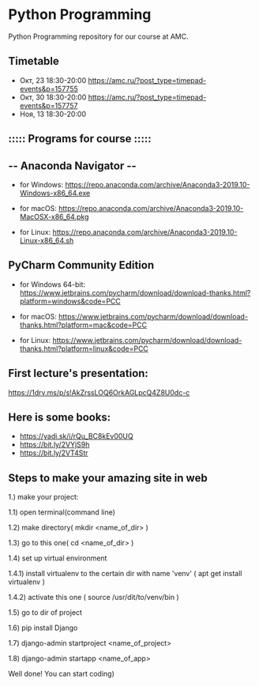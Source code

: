 # Python Programming

Python Programming repository for our course at AMC.

Timetable
-
- Окт, 23 18:30-20:00 https://amc.ru/?post_type=timepad-events&p=157755 
- Окт, 30 18:30-20:00 https://amc.ru/?post_type=timepad-events&p=157757
- Ноя, 13 18:30-20:00

::::: Programs for course :::::
-
-- Anaconda Navigator --
-
- for Windows: https://repo.anaconda.com/archive/Anaconda3-2019.10-Windows-x86_64.exe

- for macOS: https://repo.anaconda.com/archive/Anaconda3-2019.10-MacOSX-x86_64.pkg

- for Linux: https://repo.anaconda.com/archive/Anaconda3-2019.10-Linux-x86_64.sh

PyCharm Community Edition
-
- for Windows 64-bit: https://www.jetbrains.com/pycharm/download/download-thanks.html?platform=windows&code=PCC

- for macOS: https://www.jetbrains.com/pycharm/download/download-thanks.html?platform=mac&code=PCC

- for Linux: https://www.jetbrains.com/pycharm/download/download-thanks.html?platform=linux&code=PCC

First lecture's presentation:
-
https://1drv.ms/p/s!AkZrssLOQ6OrkAGLpcQ4Z8U0dc-c

Here is some books:
-
- https://yadi.sk/i/rQu_BC8kEv00UQ
- https://bit.ly/2VYjS9h
- https://bit.ly/2VT4Str

Steps to make your amazing site in web
-

1.) make your project:

1.1) open terminal(command line)

1.2) make directory( mkdir <name_of_dir> )

1.3) go to this one( cd <name_of_dir> )

1.4) set up virtual environment

1.4.1) install virtualenv to the certain dir with name 'venv' ( apt get install virtualenv )

1.4.2) activate this one ( source /usr/dit/to/venv/bin )

1.5) go to dir of project

1.6) pip install Django

1.7) django-admin startproject <name_of_project>

1.8) django-admin startapp <name_of_app>

Well done! You can start coding)
